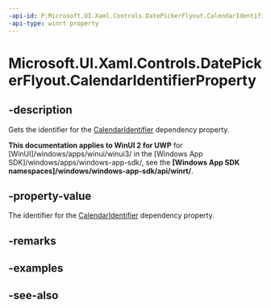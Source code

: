 ```yaml
---
-api-id: P:Microsoft.UI.Xaml.Controls.DatePickerFlyout.CalendarIdentifierProperty
-api-type: winrt property
---
```


<!-- Property syntax
public Windows.UI.Xaml.DependencyProperty CalendarIdentifierProperty { get; }
-->

# Microsoft.UI.Xaml.Controls.DatePickerFlyout.CalendarIdentifierProperty

## -description
Gets the identifier for the [CalendarIdentifier](datepickerflyout_calendaridentifier.md) dependency property.

**This documentation applies to WinUI 2 for UWP** for [WinUI]/windows/apps/winui/winui3/ in the [Windows App SDK]/windows/apps/windows-app-sdk/, see the **[Windows App SDK namespaces]/windows/windows-app-sdk/api/winrt/**.

## -property-value
The identifier for the [CalendarIdentifier](datepickerflyout_calendaridentifier.md) dependency property.

## -remarks

## -examples

## -see-also
